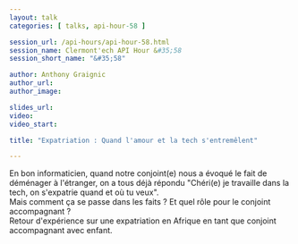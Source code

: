 ```yaml
---
layout: talk
categories: [ talks, api-hour-58 ]

session_url: /api-hours/api-hour-58.html
session_name: Clermont'ech API Hour &#35;58
session_short_name: "&#35;58"

author: Anthony Graignic
author_url:
author_image:

slides_url:
video:
video_start:

title: "Expatriation : Quand l'amour et la tech s'entremêlent"

---
```


En bon informaticien, quand notre conjoint(e) nous a évoqué le fait de déménager à l'étranger, 
on a tous déjà répondu "Chéri(e) je travaille dans la tech, on s'expatrie quand et où tu veux".  
Mais comment ça se passe dans les faits ? Et quel rôle pour le conjoint accompagnant ?  
Retour d'expérience sur une expatriation en Afrique en tant que conjoint accompagnant avec enfant. 